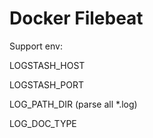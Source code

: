 # Docker Filebeat

Support env:

LOGSTASH_HOST

LOGSTASH_PORT

LOG_PATH_DIR (parse all *.log)

LOG_DOC_TYPE
